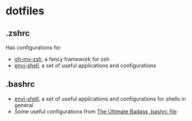 # dotfiles
## .zshrc
Has configurations for
- [oh-my-zsh](https://github.com/robbyrussell/oh-my-zsh), a fancy framework for zsh
- [envi-shell](https://github.com/pascalweiss/envi-shell), a set of useful applications and configurations 

## .bashrc
- [envi-shell](https://github.com/pascalweiss/envi-shell), a set of useful applications and configurations for shells in general
- Some useful configurations from [The Ultimate Badass .bashrc file](https://gist.github.com/zachbrowne/8bc414c9f30192067831fafebd14255c)
